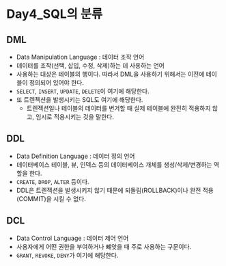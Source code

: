 # Day4_SQL의 분류
## DML
* Data Manipulation Language : 데이터 조작 언어
* 데이터를 조작(선택, 삽입, 수정, 삭제)하는 데 사용하는 언어
* 사용하는 대상은 테이블의 행이다. 따라서 DML을 사용하기 위해서는 이전에 테이블이 정의되어 있어야 한다.
* `SELECT`, `INSERT`, `UPDATE`, `DELETE`이 여기에 해당한다.
* 또 트렌젝션을 발생시키는 SQL도 여기에 해당한다.
    * 트렌젝션일나 테이블의 데이터를 변겨할 때 실제 테이블에 완전히 적용하지 않고, 임시로 적용시키는 것을 말한다.

## DDL
* Data Definition Language : 데이터 정의 언어
* 데이터베이스 테이블, 뷰, 인덱스 등의 데이터베이스 개체를 생성/삭제/변경하는 역할을 한다.
* `CREATE`, `DROP`, `ALTER` 등이다.
* DDL은 트렌젝션을 발생시키지 않기 때문에 되돌림(ROLLBACK)이나 완전 적용(COMMIT)을 시킬 수 없다.

## DCL
* Data Control Language : 데이터 제어 언어
* 사용자에게 어떤 권한을 부여하거나 뺴앗을 때 주로 사용하는 구문이다.
* `GRANT`, `REVOKE`, `DENY`가 여기에 해당한다.